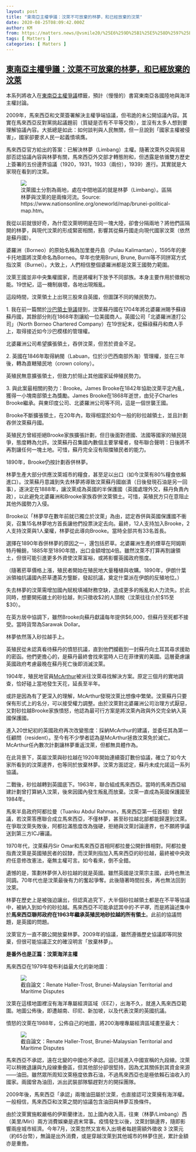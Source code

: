 ```yaml
---
layout: post
title: "東南亞主權爭議：汶萊不可放棄的林夢，和已經放棄的汶萊"
date: 2020-08-25T08:09:42.000Z
author: KM
from: https://matters.news/@vsmile20/%25E6%259D%25B1%25E5%258D%2597%25E4%25BA%259E%25E4%25B8%25BB%25E6%25AC%258A%25E7%2588%25AD%25E8%25AD%25B0-%25E6%25B1%25B6%25E8%2590%258A%25E4%25B8%258D%25E5%258F%25AF%25E6%2594%25BE%25E6%25A3%2584%25E7%259A%2584%25E6%259E%2597%25E5%25A4%25A2-%25E5%2592%258C%25E5%25B7%25B2%25E7%25B6%2593%25E6%2594%25BE%25E6%25A3%2584%25E7%259A%2584%25E6%25B1%25B6%25E8%2590%258A-bafyreibzrbhwovn3vlteqsp22n4lcgm45mckqy7f2cukom4eersgbj256e
tags: [ Matters ]
categories: [ Matters ]
---
```

<!--1598342982000-->
[東南亞主權爭議：汶萊不可放棄的林夢，和已經放棄的汶萊](https://matters.news/@vsmile20/%25E6%259D%25B1%25E5%258D%2597%25E4%25BA%259E%25E4%25B8%25BB%25E6%25AC%258A%25E7%2588%25AD%25E8%25AD%25B0-%25E6%25B1%25B6%25E8%2590%258A%25E4%25B8%258D%25E5%258F%25AF%25E6%2594%25BE%25E6%25A3%2584%25E7%259A%2584%25E6%259E%2597%25E5%25A4%25A2-%25E5%2592%258C%25E5%25B7%25B2%25E7%25B6%2593%25E6%2594%25BE%25E6%25A3%2584%25E7%259A%2584%25E6%25B1%25B6%25E8%2590%258A-bafyreibzrbhwovn3vlteqsp22n4lcgm45mckqy7f2cukom4eersgbj256e)
------

<div>
<p>本系列將收入在<a href="https://matters.news/tags/VGFnOjI1NDc3" target="_blank">東南亞主權爭議</a>標籤，預計（慢慢的）書寫東南亞各國陸地與海洋主權討論。</p><p>2009年，馬來西亞和文萊簽署解決主權爭端協議，但弔詭的未公開協議內容。其實在馬來西亞反對黨挑起議題前（質疑是否有不平等交換），並沒有太多人想到要理解協議內容。大抵總是如此：如何談判與人民無關，但一旦說到「國家主權被侵害」，國家卻要求人民一起義憤填膺。</p><p>馬來西亞官方給出的答案：已解決林夢（Limbang）主權。隨著汶萊外交與貿易部否認協議內容與林夢有關，馬來西亞外交部才轉態附和，但透露是依循雙方歷史上簽署的五份邊界協議（1920，1931，1933（兩份），1939）進行。其實就是大家現在看到的汶萊。</p><figure class="image">      <picture>        <source type="image/webp" media="(min-width: 768px)" srcset="https://assets.matters.news/processed/1080w/embed/aca8cef9-4549-44c3-a22a-feed805bb9b5.webp" onerror="this.srcset='https://assets.matters.news/embed/aca8cef9-4549-44c3-a22a-feed805bb9b5.jpeg'">        <source media="(min-width: 768px)" srcset="https://assets.matters.news/processed/1080w/embed/aca8cef9-4549-44c3-a22a-feed805bb9b5.jpeg" onerror="this.srcset='https://assets.matters.news/embed/aca8cef9-4549-44c3-a22a-feed805bb9b5.jpeg'">        <source type="image/webp" srcset="https://assets.matters.news/processed/540w/embed/aca8cef9-4549-44c3-a22a-feed805bb9b5.webp">        <img src="https://assets.matters.news/embed/aca8cef9-4549-44c3-a22a-feed805bb9b5.jpeg" srcset="https://assets.matters.news/processed/540w/embed/aca8cef9-4549-44c3-a22a-feed805bb9b5.jpeg" loading="lazy" referrerpolicy="no-referrer">      </picture>    <figcaption><span>汶萊國土分割為兩地，處在中間地區的就是林夢（Limbang）。區隔林夢與汶萊的是兩條河流。Source: https://www.nationsonline.org/oneworld/map/brunei-political-map.htm。</span></figcaption></figure><p>我從以前就很好奇，為什麼汶萊明明是在同一塊大陸，卻會分隔兩地？將他們區隔開的林夢，與現代汶萊的形成緊密相關，影響其從蘇丹國走向現代國家汶萊（依然是蘇丹國）。</p><p>婆羅洲（Borneo）的原始名稱為加里曼丹島（Pulau Kalimantan），1595年的麥卡托地圖將汶萊命名為Borneo。早年也使用Bruni, Brune, Burni等不同拼寫方式指汶萊（Burnei）。大致上，人們相信整個婆羅洲都是汶萊王國勢力範圍。</p><p>汶萊王國並非中央集權國家，而是將權利下放予不同部族。本身主要作用於徵稅功能。19世紀，這一機制崩壞，各地出現叛亂。</p><p>這段時間，汶萊領土上出現三股來自英國，但圖謀不同的殖民勢力。</p><p>1. 我在前一篇關於<a href="https://matters.news/@vsmile20/%E6%9D%B1%E5%8D%97%E4%BA%9E%E4%B8%BB%E6%AC%8A%E7%88%AD%E8%AD%B0-%E6%B2%99%E5%B7%B4%E5%92%8C%E5%B7%B2%E6%B6%88%E5%A4%B1%E7%9A%84%E5%9C%8B%E5%AE%B6-bafyreicfhon6xugqp7c74du5fkxeupdhnl5x4w4uf5zlaqcpsqecvrcwra" target="_blank">沙巴領土爭議</a>提到，汶萊蘇丹國在1704年將北婆羅洲賜予蘇祿蘇丹國，其餘部分則在1868年割讓給一位美國商人。英國公司「北婆羅洲渣打公司」（North Borneo Chartered Company）在19世紀末，從蘇祿蘇丹和商人手上，取得接近如今沙巴模樣的管理權。</p><p>北婆羅洲公司希望擴張領土，吞併汶萊，但苦於資金不足。</p><p>2. 英國在1846年取得納閩（Labuan，位於沙巴西南部外海）管理權，並在三年後，轉為直轄殖民地（crown colony）。</p><p>英殖民無意擴張領土，但致力於阻止其他國家延伸殖民勢力。</p><p>3. 與此案最相關的勢力：Brooke。James Brooke在1842年協助汶萊平定內亂，獲得一小塊南部領土為獎勵。James Brooke在1868年逝世，由兒子Charles Brooke繼承。與東印度公司、北婆羅洲公司等不同，這是一個世襲王國。</p><p>Brooke不斷擴張領土，在20年內，取得相當於如今一般的砂拉越領土，並且計劃吞併汶萊蘇丹國。</p><p>英殖民方曾經拒絕Brooke家族擴張計劃，但日後面對德國、法國等國家的殖民競爭，態度轉為允許。汶萊蘇丹召集國內數個主要掌權者，發布聯合聲明：日後將不再割讓任何一塊土地。可惜，蘇丹完全沒有阻擋殖民者的能力。</p><p>1890年，Brooke仍按計劃吞併林夢。</p><p>林夢生產大部分供應汶萊城市的糧食，甚至足以出口（如今汶萊有80%糧食依賴進口）。汶萊蘇丹意識到失去林夢將導致汶萊蘇丹國崩潰（日後發現石油是另一回事），遂決定在1888年，讓汶萊成為英國的半保護國（英國處理外交，蘇丹負責內政），以此避免北婆羅洲和Brooke家族吞併汶萊領土。可惜，英殖民方只在意阻止其他外國勢力入侵。</p><p>Brooke以「林夢早在數年前就已獨立於汶萊」為由，認定吞併與英國保護國不衝突，召集15名林夢地方首長讓他們投票決定去向。最終，12人支持加入Brooke，2人支持汶萊與1人棄權，林夢從此導向Brooke。當時全部共有33名首長。</p><p>選擇在1890年吞併林夢的原因之一，還包括菸草。北婆羅洲生產的煙草在阿姆斯特丹暢銷，1885年至1890年間，出口金額增加4倍。雖然汶萊不打算再割讓領土，但很可能引進更多外資使汶萊富裕，或將影響英國政府態度。</p><p>（隨著菸草價格上漲，殖民者開始在殖民地大量種植與收購。1890年，伊朗什葉派領袖抗議國內菸草遭英方壟斷，發起抗議，奠定什葉派在伊朗的反殖地位。）</p><p>失去林夢的汶萊需增加國內賦稅填補財務空缺，造成更多的叛亂和人力流失。於此同時，想要開拓疆土的砂拉越，則只徵收$2的人頭稅（汶萊往往介於$15至$30）。</p><p>在英方居中協調下，雖然Brooke向蘇丹獻議每年提供$6,000，但蘇丹至死都不接受。當時貨幣為Sarawak Dollar。</p><p>林夢依然落入砂拉越手上。</p><p>英殖民從未認真看待蘇丹的憤怒抗議，直到他們攔截到一封蘇丹向土耳其尋求援助的密函。他們更擔心的，是蘇丹最終會找來當時人已在菲律賓的美國。這層憂慮讓英國政府考慮最晚在蘇丹死亡後即消滅汶萊。</p><p>1904年，殖民地官員<a href="https://en.wikipedia.org/wiki/Malcolm_Stewart_Hannibal_McArthur" target="_blank">McArthur</a>被派往汶萊尋找解決方案。原定三個月的實地調查，恰好碰上當地發生天花，延長至半年。</p><p>或許是因為有了更深入的理解，McArthur發現汶萊比想像中繁榮。汶萊蘇丹只要保有形式上的名分，可以接受權力調整。由於汶萊對北婆羅洲公司治理方式厭惡，又對砂拉越Brooke家族憤怒，他認為最可行方案是將汶萊內政與外交完全納入英國保護國。</p><p>進入20世紀初的英國政府再次改變態度：採納McArthur的建議，並委任其為第一任顧問（resident）。至今有不少學者認為是McArthur拯救汶萊免於滅亡。McArthur任內數次計劃讓林夢重返汶萊，但都無具體作為。</p><p>在此背景下，英屬汶萊與砂拉越在1920年開始連續簽訂數份協議，確立了如今大家所看到的汶萊邊界，也等同於放棄林夢。汶萊方面認定，蘇丹未成允諾這一系列協議。</p><p>二戰後，砂拉越轉到英國底下。1963年，聯合組成馬來西亞。當時的馬來西亞組建計劃曾打算納入汶萊，後來因國內發生叛亂而放棄。汶萊一直成為英國保護國至1984年。</p><p>馬來半島政府阿都拉曼（Tuanku Abdul Rahman，馬來西亞第一任首相）曾獻議，若汶萊答應聯合成立馬來西亞，不僅林夢，甚至砂拉越北部都能歸還到汶萊。在爭取汶萊失敗後，阿都拉滿態度改為強硬，拒絕與汶萊討論邊界，也不願將爭議送到第三方ICJ審議。</p><p>1970年代，汶萊蘇丹Sir Omar和馬來西亞首相阿都拉曼公開針鋒相對。阿都拉曼指責汶萊是英國殖民者的奴隸，而汶萊則指加入馬來西亞的砂拉越，最終被中央政府任意修改憲法，毫無主權可言。如今看來，倒不全錯。</p><p>遺憾的是，策劃林夢併入砂拉越的就是英國。雖然英國是汶萊宗主國，此時也無法同調。70年代也是汶萊最後有力的奮起爭奪。此後隨著時間拉長，再也無法回到汶萊。</p><p>林夢在歷史上是被強迫讓出，但認真追究下，大半個砂拉越領土都是在不平等協議中，被納入到如今的砂拉越。馬來西亞不可能承認其中的<em>不平等</em>，而是將論述集中於<strong>馬來西亞聯邦政府在1963年繼承英殖民地砂拉越的所有領土</strong>。此前的協議問題，是英國的問題。</p><p>汶萊官方一直不願公開放棄林夢。2009年的協議，雖然遵循歷史協議即等同放棄，但很可能協議正文的確沒明言「放棄林夢」。</p><p><strong>是番外也是正篇：汶萊海洋主權</strong></p><p>馬來西亞在1979年發布利益最大化的新地圖：</p><figure class="image">      <picture>        <source type="image/webp" media="(min-width: 768px)" srcset="https://assets.matters.news/processed/1080w/embed/923a73ef-5f97-4969-87e0-2826e6f39d64.webp" onerror="this.srcset='https://assets.matters.news/embed/923a73ef-5f97-4969-87e0-2826e6f39d64.png'">        <source media="(min-width: 768px)" srcset="https://assets.matters.news/processed/1080w/embed/923a73ef-5f97-4969-87e0-2826e6f39d64.png" onerror="this.srcset='https://assets.matters.news/embed/923a73ef-5f97-4969-87e0-2826e6f39d64.png'">        <source type="image/webp" srcset="https://assets.matters.news/processed/540w/embed/923a73ef-5f97-4969-87e0-2826e6f39d64.webp">        <img src="https://assets.matters.news/embed/923a73ef-5f97-4969-87e0-2826e6f39d64.png" srcset="https://assets.matters.news/processed/540w/embed/923a73ef-5f97-4969-87e0-2826e6f39d64.png" loading="lazy" referrerpolicy="no-referrer">      </picture>    <figcaption><span>截自論文：Renate Haller-Trost, Brunei-Malaysian Territorial and Maritime Disputes</span></figcaption></figure><p>汶萊在這樣地圖裡沒有海洋專屬經濟區域（EEZ），出海不久，就進入馬來西亞範圍。地圖公佈後，即遭越南、印尼、新加坡，以及代表汶萊的英國抗議。</p><p>憤怒的汶萊在1988年，公佈自己的地圖，將200海哩專屬經濟區域畫至最大：</p><figure class="image">      <picture>        <source type="image/webp" media="(min-width: 768px)" srcset="https://assets.matters.news/processed/1080w/embed/0ffb89c0-16e7-463e-ba5b-a0fc85d84adf.webp" onerror="this.srcset='https://assets.matters.news/embed/0ffb89c0-16e7-463e-ba5b-a0fc85d84adf.png'">        <source media="(min-width: 768px)" srcset="https://assets.matters.news/processed/1080w/embed/0ffb89c0-16e7-463e-ba5b-a0fc85d84adf.png" onerror="this.srcset='https://assets.matters.news/embed/0ffb89c0-16e7-463e-ba5b-a0fc85d84adf.png'">        <source type="image/webp" srcset="https://assets.matters.news/processed/540w/embed/0ffb89c0-16e7-463e-ba5b-a0fc85d84adf.webp">        <img src="https://assets.matters.news/embed/0ffb89c0-16e7-463e-ba5b-a0fc85d84adf.png" srcset="https://assets.matters.news/processed/540w/embed/0ffb89c0-16e7-463e-ba5b-a0fc85d84adf.png" loading="lazy" referrerpolicy="no-referrer">      </picture>    <figcaption><span>截自論文：Renate Haller-Trost, Brunei-Malaysian Territorial and Maritime Disputes</span></figcaption></figure><p>馬來西亞不承認，遠在北變的中國也不承認。這已經進入中國宣稱的九段線。汶萊可以稍微退讓與九段線重疊區，但其他部分卻很堅持，因為尤其關係到其資金來源——油田。雖然眾所周知汶萊極度依靠石油，不過馬來西亞也是極依賴石油收入的國家。兩國曾為油田，派出武裝部隊驅趕對方的開採團隊。</p><p>2009年後，馬來西亞「承認」兩塊油田屬於汶萊，也直接認可汶萊擁有海洋權。一般相信，馬來西亞和汶萊之間的協議包含油田與林夢互換條件。</p><p>由於汶萊實施較嚴格的伊斯蘭律法，加上國內收入高，往東（林夢/Limbang）西（美里/Miri）兩方消費娛樂是週末常事。疫情發生以後，汶萊封鎖邊界，隨即影響兩座城市經濟。今年7月，汶萊忽然又宣布入出境者每趟需額外徵收 3 汶萊元（約65台幣），無論是出外消費，或是穿越汶萊到其他城市的林夢住民，累計金額亦是重擔。</p>
</div>

